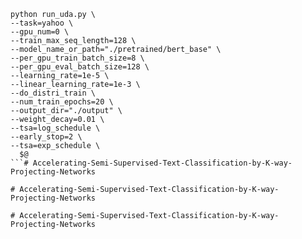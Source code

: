 
```shell
python run_uda.py \
--task=yahoo \
--gpu_num=0 \
--train_max_seq_length=128 \
--model_name_or_path="./pretrained/bert_base" \
--per_gpu_train_batch_size=8 \
--per_gpu_eval_batch_size=128 \
--learning_rate=1e-5 \
--linear_learning_rate=1e-3 \
--do_distri_train \
--num_train_epochs=20 \
--output_dir="./output" \
--weight_decay=0.01 \
--tsa=log_schedule \
--early_stop=2 \
--tsa=exp_schedule \
  $@
```#   A c c e l e r a t i n g - S e m i - S u p e r v i s e d - T e x t - C l a s s i f i c a t i o n - b y - K - w a y - P r o j e c t i n g - N e t w o r k s  
 #   A c c e l e r a t i n g - S e m i - S u p e r v i s e d - T e x t - C l a s s i f i c a t i o n - b y - K - w a y - P r o j e c t i n g - N e t w o r k s  
 # Accelerating-Semi-Supervised-Text-Classification-by-K-way-Projecting-Networks
